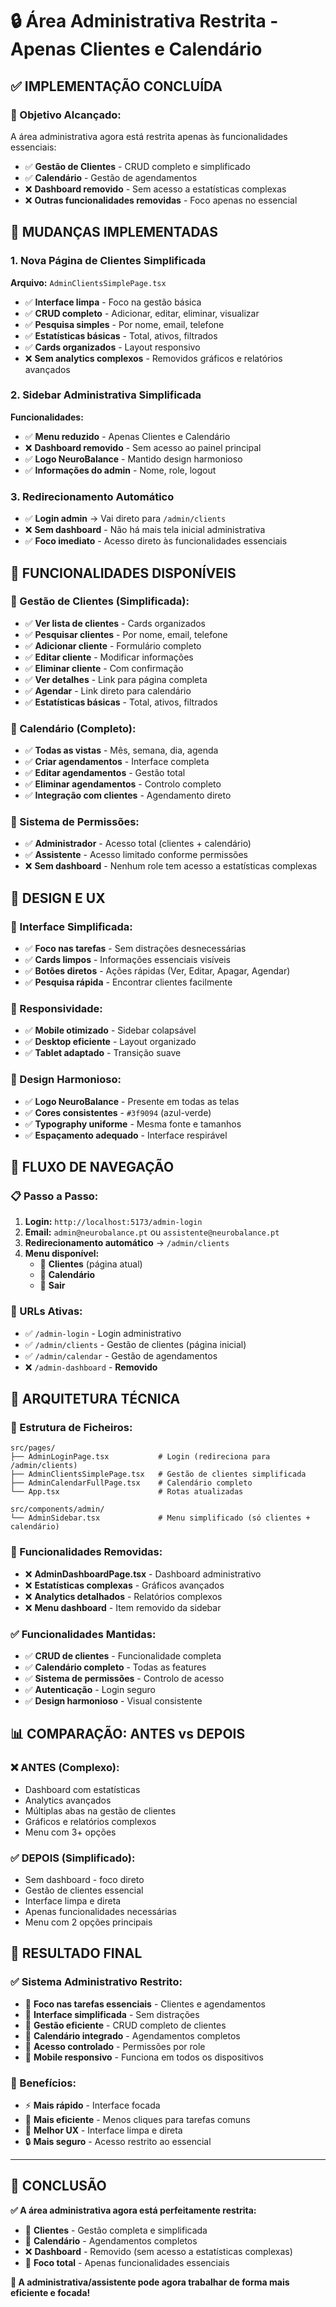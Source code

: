 # 🔒 Área Administrativa Restrita - Apenas Clientes e Calendário

## ✅ **IMPLEMENTAÇÃO CONCLUÍDA**

### **🎯 Objetivo Alcançado:**
A área administrativa agora está restrita apenas às funcionalidades essenciais:
- ✅ **Gestão de Clientes** - CRUD completo e simplificado
- ✅ **Calendário** - Gestão de agendamentos
- ❌ **Dashboard removido** - Sem acesso a estatísticas complexas
- ❌ **Outras funcionalidades removidas** - Foco apenas no essencial

## 🚀 **MUDANÇAS IMPLEMENTADAS**

### **1. Nova Página de Clientes Simplificada**
**Arquivo:** `AdminClientsSimplePage.tsx`
- ✅ **Interface limpa** - Foco na gestão básica
- ✅ **CRUD completo** - Adicionar, editar, eliminar, visualizar
- ✅ **Pesquisa simples** - Por nome, email, telefone
- ✅ **Estatísticas básicas** - Total, ativos, filtrados
- ✅ **Cards organizados** - Layout responsivo
- ❌ **Sem analytics complexos** - Removidos gráficos e relatórios avançados

### **2. Sidebar Administrativa Simplificada**
**Funcionalidades:**
- ✅ **Menu reduzido** - Apenas Clientes e Calendário
- ❌ **Dashboard removido** - Sem acesso ao painel principal
- ✅ **Logo NeuroBalance** - Mantido design harmonioso
- ✅ **Informações do admin** - Nome, role, logout

### **3. Redirecionamento Automático**
- ✅ **Login admin** → Vai direto para `/admin/clients`
- ❌ **Sem dashboard** - Não há mais tela inicial administrativa
- ✅ **Foco imediato** - Acesso direto às funcionalidades essenciais

## 🎯 **FUNCIONALIDADES DISPONÍVEIS**

### **👥 Gestão de Clientes (Simplificada):**
- ✅ **Ver lista de clientes** - Cards organizados
- ✅ **Pesquisar clientes** - Por nome, email, telefone
- ✅ **Adicionar cliente** - Formulário completo
- ✅ **Editar cliente** - Modificar informações
- ✅ **Eliminar cliente** - Com confirmação
- ✅ **Ver detalhes** - Link para página completa
- ✅ **Agendar** - Link direto para calendário
- ✅ **Estatísticas básicas** - Total, ativos, filtrados

### **📅 Calendário (Completo):**
- ✅ **Todas as vistas** - Mês, semana, dia, agenda
- ✅ **Criar agendamentos** - Interface completa
- ✅ **Editar agendamentos** - Gestão total
- ✅ **Eliminar agendamentos** - Controlo completo
- ✅ **Integração com clientes** - Agendamento direto

### **🔐 Sistema de Permissões:**
- ✅ **Administrador** - Acesso total (clientes + calendário)
- ✅ **Assistente** - Acesso limitado conforme permissões
- ❌ **Sem dashboard** - Nenhum role tem acesso a estatísticas complexas

## 🎨 **DESIGN E UX**

### **🎯 Interface Simplificada:**
- ✅ **Foco nas tarefas** - Sem distrações desnecessárias
- ✅ **Cards limpos** - Informações essenciais visíveis
- ✅ **Botões diretos** - Ações rápidas (Ver, Editar, Apagar, Agendar)
- ✅ **Pesquisa rápida** - Encontrar clientes facilmente

### **📱 Responsividade:**
- ✅ **Mobile otimizado** - Sidebar colapsável
- ✅ **Desktop eficiente** - Layout organizado
- ✅ **Tablet adaptado** - Transição suave

### **🎨 Design Harmonioso:**
- ✅ **Logo NeuroBalance** - Presente em todas as telas
- ✅ **Cores consistentes** - `#3f9094` (azul-verde)
- ✅ **Typography uniforme** - Mesma fonte e tamanhos
- ✅ **Espaçamento adequado** - Interface respirável

## 🔗 **FLUXO DE NAVEGAÇÃO**

### **📋 Passo a Passo:**
1. **Login:** `http://localhost:5173/admin-login`
2. **Email:** `admin@neurobalance.pt` ou `assistente@neurobalance.pt`
3. **Redirecionamento automático** → `/admin/clients`
4. **Menu disponível:**
   - 👥 **Clientes** (página atual)
   - 📅 **Calendário** 
   - 🚪 **Sair**

### **🎯 URLs Ativas:**
- ✅ `/admin-login` - Login administrativo
- ✅ `/admin/clients` - Gestão de clientes (página inicial)
- ✅ `/admin/calendar` - Gestão de agendamentos
- ❌ `/admin-dashboard` - **Removido**

## 🔧 **ARQUITETURA TÉCNICA**

### **📂 Estrutura de Ficheiros:**
```
src/pages/
├── AdminLoginPage.tsx           # Login (redireciona para /admin/clients)
├── AdminClientsSimplePage.tsx   # Gestão de clientes simplificada
├── AdminCalendarFullPage.tsx    # Calendário completo
└── App.tsx                      # Rotas atualizadas

src/components/admin/
└── AdminSidebar.tsx             # Menu simplificado (só clientes + calendário)
```

### **🎯 Funcionalidades Removidas:**
- ❌ **AdminDashboardPage.tsx** - Dashboard administrativo
- ❌ **Estatísticas complexas** - Gráficos avançados
- ❌ **Analytics detalhados** - Relatórios complexos
- ❌ **Menu dashboard** - Item removido da sidebar

### **✅ Funcionalidades Mantidas:**
- ✅ **CRUD de clientes** - Funcionalidade completa
- ✅ **Calendário completo** - Todas as features
- ✅ **Sistema de permissões** - Controlo de acesso
- ✅ **Autenticação** - Login seguro
- ✅ **Design harmonioso** - Visual consistente

## 📊 **COMPARAÇÃO: ANTES vs DEPOIS**

### **❌ ANTES (Complexo):**
- Dashboard com estatísticas
- Analytics avançados
- Múltiplas abas na gestão de clientes
- Gráficos e relatórios complexos
- Menu com 3+ opções

### **✅ DEPOIS (Simplificado):**
- Sem dashboard - foco direto
- Gestão de clientes essencial
- Interface limpa e direta
- Apenas funcionalidades necessárias
- Menu com 2 opções principais

## 🎉 **RESULTADO FINAL**

### **✅ Sistema Administrativo Restrito:**
- 🎯 **Foco nas tarefas essenciais** - Clientes e agendamentos
- 🚀 **Interface simplificada** - Sem distrações
- 👥 **Gestão eficiente** - CRUD completo de clientes
- 📅 **Calendário integrado** - Agendamentos completos
- 🔐 **Acesso controlado** - Permissões por role
- 📱 **Mobile responsivo** - Funciona em todos os dispositivos

### **🎯 Benefícios:**
- ⚡ **Mais rápido** - Interface focada
- 🎯 **Mais eficiente** - Menos cliques para tarefas comuns
- 📱 **Melhor UX** - Interface limpa e direta
- 🔒 **Mais seguro** - Acesso restrito ao essencial

---

## 🎉 **CONCLUSÃO**

**✅ A área administrativa agora está perfeitamente restrita:**

- 👥 **Clientes** - Gestão completa e simplificada
- 📅 **Calendário** - Agendamentos completos  
- ❌ **Dashboard** - Removido (sem acesso a estatísticas complexas)
- 🎯 **Foco total** - Apenas funcionalidades essenciais

**🚀 A administrativa/assistente pode agora trabalhar de forma mais eficiente e focada!**
